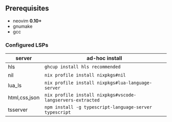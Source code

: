 ## Prerequisites
- neovim **0.10+**
- gnumake
- gcc

### Configured LSPs
| server        | ad-hoc install                                             |
| ------------- | ---------------------------------------------------------- |
| hls           | `ghcup install hls recommended`                            |
| nil           | `nix profile install nixpkgs#nil`                          |
| lua_ls        | `nix profile install nixpkgs#lua-language-server`          |
| html,css,json | `nix profile install nixpkgs#vscode-langservers-extracted` |
| tsserver      | `npm install -g typescript-language-server typescript`     |

